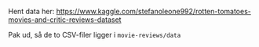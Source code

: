 Hent data her: https://www.kaggle.com/stefanoleone992/rotten-tomatoes-movies-and-critic-reviews-dataset

Pak ud, så de to CSV-filer ligger i `movie-reviews/data`

